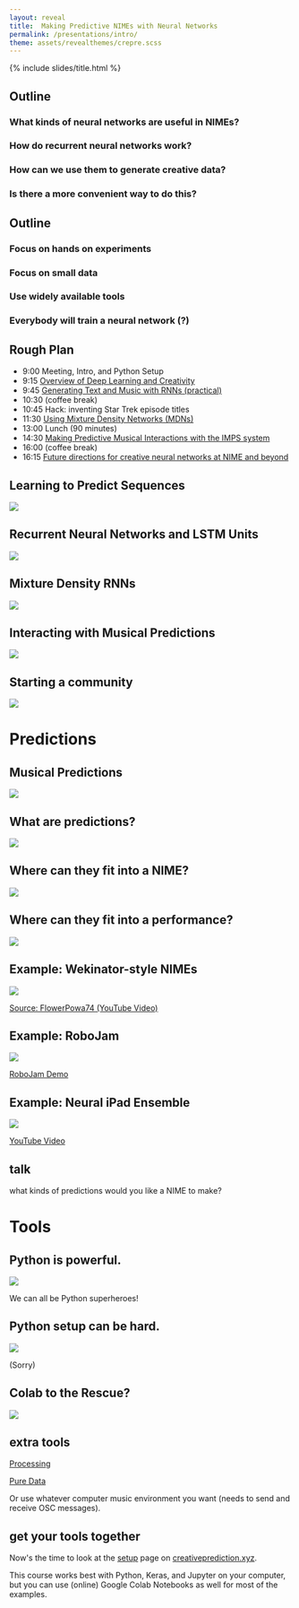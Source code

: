 ```yaml
---
layout: reveal
title:  Making Predictive NIMEs with Neural Networks
permalink: /presentations/intro/
theme: assets/revealthemes/crepre.scss
---
```


{% include slides/title.html %}


## Outline

### What kinds of neural networks are useful in NIMEs?

### How do recurrent neural networks work? <!-- .element: class="fragment" -->

### How can we use them to generate creative data? <!-- .element: class="fragment" -->

### Is there a more convenient way to do this? <!-- .element: class="fragment" -->

## Outline

### Focus on hands on experiments

### Focus on small data <!-- .element: class="fragment" -->

### Use widely available tools <!-- .element: class="fragment" -->

### Everybody will train a neural network (?) <!-- .element: class="fragment" -->


## Rough Plan

- 9:00 Meeting, Intro, and Python Setup
- 9:15 [Overview of Deep Learning and Creativity]({{site.baseurl}}/nime/#overview-dl-creativity)
- 9:45 [Generating Text and Music with RNNs (practical)]({{site.baseurl}}/nime/#generating-sequences)
- 10:30 (coffee break)
- 10:45 Hack: inventing Star Trek episode titles
- 11:30 [Using Mixture Density Networks (MDNs)]({{site.baseurl}}/nime/#mixture-density)
- 13:00 Lunch (90 minutes)
- 14:30 [Making Predictive Musical Interactions with the IMPS system]({{site.baseurl}}/nime/#making-predictive)
- 16:00 (coffee break)
- 16:15 [Future directions for creative neural networks at NIME and beyond]({{site.baseurl}}/nime/#future-directions)

## Learning to Predict Sequences

![]({{site.baseurl}}/assets/sequence-learning.png)


## Recurrent Neural Networks and LSTM Units

![]({{site.baseurl}}/assets/charRNN-arch.png)



## Mixture Density RNNs

![]({{site.baseurl}}/assets/imps/mdn-examples.jpg)

## Interacting with Musical Predictions

![]({{site.baseurl}}/assets/imps/predictive-interaction-motivation-hires.png)

## Starting a community

![]({{site.baseurl}}/assets/imps/imps-nimes-examples.jpg)

# Predictions

## Musical Predictions

![]({{site.baseurl}}/assets/intro/musical-performance-predictions.jpg)

## What are predictions?

![]({{site.baseurl}}/assets/intro/predictive-models-overview.png)

## Where can they fit into a NIME?

![]({{site.baseurl}}/assets/intro/interactive-music-model-rowe.png)

## Where can they fit into a performance?

![]({{site.baseurl}}/assets/intro/prediction-location.png)

## Example: Wekinator-style NIMEs

![]({{site.baseurl}}/assets/wekinator-example.jpg)

[Source: FlowerPowa74 (YouTube Video)](https://youtu.be/tcQpnV4ajLY)

## Example: RoboJam

![]({{site.baseurl}}/assets/robojam-interaction.png)

[RoboJam Demo](https://youtu.be/n2xSHoB2_uY)

## Example: Neural iPad Ensemble

![]({{site.baseurl}}/assets/neural-ipad-band-demo.jpg)

[YouTube Video](https://youtu.be/FpQCAd0zKiU)

## talk

what kinds of predictions would you like a NIME to make?

# Tools

## Python is powerful.

![](https://imgs.xkcd.com/comics/python.png)

We can all be Python superheroes! <!-- .element: class="fragment" -->

## Python setup can be hard.

![](https://imgs.xkcd.com/comics/python_environment.png)

(Sorry) <!-- .element: class="fragment" -->

## Colab to the Rescue?

![]({{site.baseurl}}/assets/colab.png)

## extra tools

[Processing](https://processing.org)

[Pure Data](https://puredata.info/downloads/pure-data)

Or use whatever computer music environment you want (needs to send and receive OSC messages).

## get your tools together

Now's the time to look at the [setup]({{site.baseurl}}/setup) page
on [creativeprediction.xyz](https://creativeprediction.xyz).

This course works best with Python, Keras, and Jupyter on your computer, but you
can use (online) Google Colab Notebooks as well for most of the
examples.

